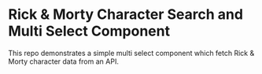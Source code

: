 # Rick & Morty Character Search and Multi Select Component

This repo demonstrates a simple multi select component which fetch Rick & Morty character data from an API.
